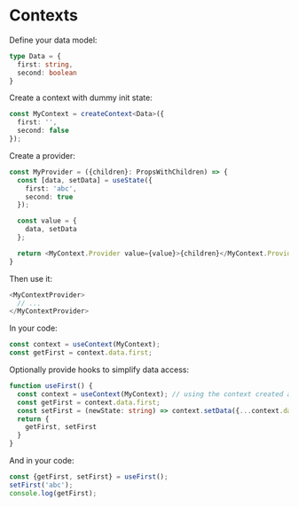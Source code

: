 # Contexts
Define your data model:
```ts
type Data = {
  first: string,
  second: boolean
}
```

Create a context with dummy init state:
```ts
const MyContext = createContext<Data>({
  first: '',
  second: false
});
```

Create a provider:
```ts
const MyProvider = ({children}: PropsWithChildren) => {
  const [data, setData] = useState({
    first: 'abc',
    second: true
  });

  const value = {
    data, setData
  };

  return <MyContext.Provider value={value}>{children}</MyContext.Provider>
}
```

Then use it:
```ts
<MyContextProvider>
  // ...
</MyContextProvider>
```

In your code:
```ts
const context = useContext(MyContext);
const getFirst = context.data.first;
```

Optionally provide hooks to simplify data access:
```ts
function useFirst() {
  const context = useContext(MyContext); // using the context created above
  const getFirst = context.data.first;
  const setFirst = (newState: string) => context.setData({...context.data, first: newState});
  return {
    getFirst, setFirst
  }
}
```

And in your code:
```ts
const {getFirst, setFirst} = useFirst();
setFirst('abc');
console.log(getFirst);
```
